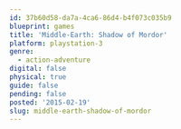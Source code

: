 ```yaml
---
id: 37b60d58-da7a-4ca6-86d4-b4f073c035b9
blueprint: games
title: 'Middle-Earth: Shadow of Mordor'
platform: playstation-3
genre:
  - action-adventure
digital: false
physical: true
guide: false
pending: false
posted: '2015-02-19'
slug: middle-earth-shadow-of-mordor
---
```

